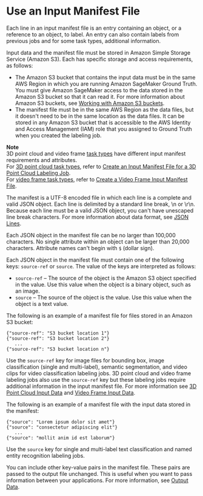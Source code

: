 # Use an Input Manifest File<a name="sms-input-data-input-manifest"></a>

Each line in an input manifest file is an entry containing an object, or a reference to an object, to label\. An entry can also contain labels from previous jobs and for some task types, additional information\. 

Input data and the manifest file must be stored in Amazon Simple Storage Service \(Amazon S3\)\. Each has specific storage and access requirements, as follows:
+ The Amazon S3 bucket that contains the input data must be in the same AWS Region in which you are running Amazon SageMaker Ground Truth\. You must give Amazon SageMaker access to the data stored in the Amazon S3 bucket so that it can read it\. For more information about Amazon S3 buckets, see [ Working with Amazon S3 buckets](https://docs.aws.amazon.com/AmazonS3/latest/dev/UsingBucket.html)\. 
+ The manifest file must be in the same AWS Region as the data files, but it doesn't need to be in the same location as the data files\. It can be stored in any Amazon S3 bucket that is accessible to the AWS Identity and Access Management \(IAM\) role that you assigned to Ground Truth when you created the labeling job\.

**Note**  
3D point cloud and video frame [ task types](https://docs.aws.amazon.com/sagemaker/latest/dg/sms-task-types.html) have different input manifest requirements and attributes\.   
For [3D point cloud task types](https://docs.aws.amazon.com/sagemaker/latest/dg/sms-point-cloud.html), refer to [Create an Input Manifest File for a 3D Point Cloud Labeling Job](sms-point-cloud-input-manifest.md)\.  
For [video frame task types](https://docs.aws.amazon.com/sagemaker/latest/dg/sms-video-task-types.html), refer to [Create a Video Frame Input Manifest File](sms-video-manual-data-setup.md#sms-video-create-manifest)\.

The manifest is a UTF\-8 encoded file in which each line is a complete and valid JSON object\. Each line is delimited by a standard line break, \\n or \\r\\n\. Because each line must be a valid JSON object, you can't have unescaped line break characters\. For more information about data format, see [JSON Lines](http://jsonlines.org/)\.

Each JSON object in the manifest file can be no larger than 100,000 characters\. No single attribute within an object can be larger than 20,000 characters\. Attribute names can't begin with `$` \(dollar sign\)\.

Each JSON object in the manifest file must contain one of the following keys: `source-ref` or `source`\. The value of the keys are interpreted as follows:
+ `source-ref` – The source of the object is the Amazon S3 object specified in the value\. Use this value when the object is a binary object, such as an image\.
+ `source` – The source of the object is the value\. Use this value when the object is a text value\.



The following is an example of a manifest file for files stored in an Amazon S3 bucket:

```
{"source-ref": "S3 bucket location 1"}
{"source-ref": "S3 bucket location 2"}
   ...
{"source-ref": "S3 bucket location n"}
```

Use the `source-ref` key for image files for bounding box, image classification \(single and multi\-label\), semantic segmentation, and video clips for video classification labeling jobs\. 3D point cloud and video frame labeling jobs also use the `source-ref` key but these labeling jobs require additional information in the input manifest file\. For more information see [3D Point Cloud Input Data](sms-point-cloud-input-data.md) and [Video Frame Input Data](sms-video-frame-input-data-overview.md)\.

The following is an example of a manifest file with the input data stored in the manifest:

```
{"source": "Lorem ipsum dolor sit amet"}
{"source": "consectetur adipiscing elit"}
   ...
{"source": "mollit anim id est laborum"}
```

Use the `source` key for single and multi\-label text classification and named entity recognition labeling jobs\. 

You can include other key\-value pairs in the manifest file\. These pairs are passed to the output file unchanged\. This is useful when you want to pass information between your applications\. For more information, see [Output Data](sms-data-output.md)\.